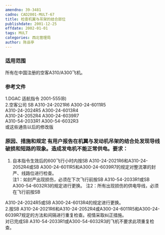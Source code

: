 ```yaml
---
amendno: 39-3481  
cadno: CAD2001-MULT-67  
title: 检查机翼与吊架的结合部位  
publishdate: 2001-12-25  
effdate: 2002-01-01  
tags: MULT  
categories: 西北管理局  
author: 陈岳亭  
---
```

  
### 适用范围  
所有在中国注册的空客A310/A300飞机。  
  
<!--more-->  
### 参考文件  
1.DGAC 适航指令 2001-555(B)  
   2.空客公司 SB A310-24-2021R6    A300-24-6011R5  
A310-24-2024R5  A300-24-6013R4  
A310-24-2052R4  A300-24-6039R7  
A310-54-2033R1  A300-54-6032R3  
或这些通告以后的修改版  
  
### 原因、措施和规定 有用户报告在机翼与发动机吊架的结合处发现导线破损和短路的现象。造成发电机不能正常供电。要求：  
1. 自本指令生效后的600飞行小时内按SB A310-24-2021R6和A310-24-2052R4或SB A300-24-6011R5和A300-24-6039R7的规定对整流罩的封严、线路位进行检查。  
注1：如封严出现损伤，必须在下次飞行前按SB A310-54-2033R1或SB A300-54-6032R3的规定进行更换。 注2：所有出现损伤的供电导线，必须在飞行前按SB  
      
A310-24-2024R5或SB A300-24-6013R4的规定进行更换。  
    2.按SB A310-24-2021R6和A310-24-2052R4或A300-24-6011R5和A300-24-6039R7规定的方法和间隔进行重复检查。视情采取纠正措施。  
     对已完成SB A310-54-2033R1或A300-54-6032R3的飞机不要求此项重复检查。  

